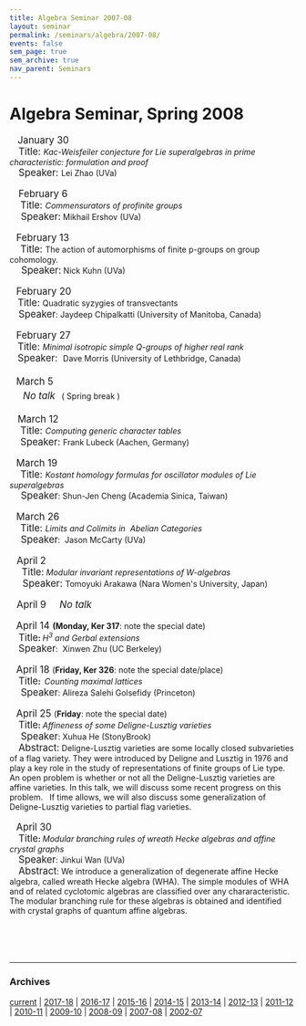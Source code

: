 ```yaml
---
title: Algebra Seminar 2007-08
layout: seminar
permalink: /seminars/algebra/2007-08/
events: false
sem_page: true
sem_archive: true
nav_parent: Seminars
---
```


<h1 class="mt-2 mb-4">Algebra Seminar, Spring 2008</h1>


<big>&nbsp;&nbsp; January 30</big><br>
&nbsp;&nbsp;&nbsp; <big>Title: <small style="font-style: italic;">Kac-Weisfeiler
conjecture for
Lie superalgebras in prime characteristic: formulation and proof</small></big><br>
&nbsp;&nbsp;&nbsp; <big>Speaker: <small>Lei Zhao (UVa)<br>
<br>
&nbsp; &nbsp; <big>February 6<br>
&nbsp;&nbsp;&nbsp; Title: </big></small></big><span
 style="font-style: italic;">Commensurators of profinite groups<br>
&nbsp;&nbsp;&nbsp;&nbsp; </span><big>Speaker:</big> Mikhail Ershov
(UVa)<span style="font-style: italic;"><br>
</span><big><small><br>
</small></big>&nbsp;&nbsp; <big>February 13<br>
&nbsp;&nbsp;&nbsp; Title: </big>The action of automorphisms of finite
p-groups on group cohomology.
<br>
&nbsp;&nbsp;&nbsp;&nbsp;<big>
Speaker:</big> Nick Kuhn (UVa)<br>
&nbsp;
<br>
&nbsp;&nbsp; <big>February 20<br>
&nbsp;&nbsp; Title: <span style="font-style: italic;"></span></big>Quadratic
syzygies of transvectants <big><span style="font-style: italic;"></span><br>
</big>&nbsp;&nbsp;&nbsp; <big>Speaker</big>: Jaydeep Chipalkatti
(University of Manitoba, Canada)<br>
<br>
&nbsp;&nbsp; <big>February 27<br>
&nbsp;&nbsp; Title: </big><span style="font-style: italic;">Minimal
isotropic simple Q-groups of higher real rank</span><big><br>
&nbsp;&nbsp; Speaker:&nbsp; </big>Dave Morris (University of
Lethbridge, Canada)<br>
<br>
&nbsp;&nbsp; <big>March 5<big>&nbsp;&nbsp; </big><br>
&nbsp;&nbsp;&nbsp;&nbsp; <span style="font-style: italic;">No talk</span><big>&nbsp;
</big><small>(
Spring break )</small><br>
<br>
&nbsp;&nbsp; March 12<br>
&nbsp;&nbsp;&nbsp; Title: </big><span style="font-style: italic;">Computing
generic character tables</span><big><br>
&nbsp; &nbsp; Speaker: <small>Frank Lubeck</small></big> (Aachen,
Germany)<span style="font-weight: bold;"><br>
</span><br>
&nbsp;&nbsp; <big>March 19 <br>
&nbsp;&nbsp;&nbsp; Title: </big><span style="font-style: italic;">Kostant
homology formulas for oscillator
modules of Lie superalgebras</span><br>
&nbsp;&nbsp; &nbsp; <big>Speaker</big>: Shun-Jen Cheng (Academia
Sinica, Taiwan)<br>
<br>
&nbsp;&nbsp; <big>March 26 <br>
&nbsp;&nbsp;&nbsp; Title: </big><span style="font-style: italic;">Limits
and Colimits in</span><span
 style="font-family: monospace; font-style: italic;"> </span><span
 style="font-style: italic;">Abelian Categories
</span><br>
&nbsp;&nbsp; &nbsp; <big>Speaker</big>:&nbsp; Jason McCarty (UVa)<br>
<br>
&nbsp;&nbsp;<big> April 2</big><br>
&nbsp;&nbsp;&nbsp;<big>&nbsp; Title:</big> <span
 style="font-style: italic;">Modular
invariant&nbsp;representations&nbsp;of W-algebras</span><br>
&nbsp;<big>&nbsp;&nbsp;&nbsp; Speaker: </big>Tomoyuki Arakawa (Nara
Women's University, Japan)<br>
&nbsp;
<br>
&nbsp;&nbsp;<big> April 9&nbsp;&nbsp;&nbsp;&nbsp; <span
 style="font-style: italic;">No talk</span></big><br>
<br>
&nbsp;&nbsp; <big>April 14 </big><span style="font-weight: bold;">(Monday,
Ker 317</span>:
note the special date)<br>
&nbsp;&nbsp;&nbsp; <big>Title</big><span style="font-weight: bold;">: </span><span
 style="font-style: italic;">
H</span><sup class="moz-txt-sup" style="font-style: italic;">3</sup><span
 style="font-style: italic;"> and Gerbal extensions</span><span
 style="font-family: monospace;"><br>
</span>&nbsp;&nbsp;&nbsp; <big>Speaker</big>:&nbsp; Xinwen Zhu (UC
Berkeley)<br>
&nbsp;
<br>
&nbsp;&nbsp; <big>April 18 </big>(<span style="font-weight: bold;">Friday,
Ker 326</span>:
note the special date/place)<br>
&nbsp;&nbsp;&nbsp; <big>Title</big><span style="font-weight: bold;">:&nbsp;
</span><span style="font-style: italic;">Counting maximal lattices</span>
<br>
&nbsp;&nbsp;&nbsp;&nbsp; <big>Speaker</big>: Alireza Salehi Golsefidy
(Princeton)<br>
<br>
&nbsp;&nbsp; <big>April 25 </big>(<span style="font-weight: bold;">Friday</span>:
note the special date)<br>
&nbsp;&nbsp;&nbsp; <big>Title</big><span style="font-weight: bold;">: </span><span
 style="font-style: italic;">Affineness of some Deligne-Lusztig
varieties
</span><br>
&nbsp;&nbsp;&nbsp;&nbsp; <big>Speaker</big>: Xuhua He (StonyBrook)<br>
&nbsp;&nbsp;&nbsp; <big>Abstract:</big> Deligne-Lusztig varieties are
some locally closed subvarieties of a flag variety. They were
introduced by Deligne and Lusztig in 1976 and play a key role in the study of
representations of finite groups of Lie type. An open problem is
whether or not all the Deligne-Lusztig varieties are affine varieties.
In this talk, we will discuss some recent progress
on this problem. &nbsp; If time allows, we will also discuss some
generalization of Deligne-Lusztig varieties to partial flag varieties.
<br>
<br>
&nbsp;&nbsp; <big>April 30&nbsp; </big><br>
&nbsp;&nbsp;&nbsp; <big>Title</big><span style="font-weight: bold;">: </span><span
 style="font-style: italic;">Modular </span><span
 style="font-style: italic;">branching rules of</span><span
 style="font-weight: bold;"> </span><span style="font-style: italic;">wreath
Hecke algebras </span><span style="font-style: italic;">and affine
crystal graphs</span><span style="font-family: monospace;"><br>
</span>&nbsp;&nbsp;&nbsp; <big>Speaker</big>: Jinkui Wan (UVa)<br>
&nbsp;&nbsp;&nbsp; <big>Abstract</big>: We introduce a generalization
of degenerate affine Hecke algebra, called wreath Hecke algebra (WHA).
The simple modules of WHA and of related cyclotomic algebras are classified over any
chararacteristic. The modular branching rule for these algebras is
obtained and identified with crystal graphs of quantum affine algebras.<br>
<br>
<br>
<br>
<br>

<hr />
<h3 class="mb-3">Archives</h3>

<a href="/seminars/algebra/">current</a> |
<a href="/seminars/algebra/2017-18/">2017-18</a> | <a href="/seminars/algebra/2016-17/">2016-17</a> |
<a href="/seminars/algebra/2015-16/">2015-16</a> |
<a href="/seminars/algebra/2014-15/">2014-15</a> |
<a href="/seminars/algebra/2013-14/">2013-14</a> |
<a href="/seminars/algebra/2012-13/">2012-13</a> |
<a href="/seminars/algebra/2011-12/">2011-12</a> |
<a href="/seminars/algebra/2010-11/">2010-11</a> |
<a href="/seminars/algebra/2009-10/">2009-10</a> |
<a href="/seminars/algebra/2008-09/">2008-09</a> |
<a href="/seminars/algebra/2007-08/">2007-08</a> |
<a href="/seminars/algebra/AlgSeminarOld/">2002-07</a>
</body>
</html>
